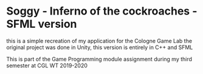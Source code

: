# Soggy - Inferno of the cockroaches - SFML version

this is a simple recreation of my application for the Cologne Game Lab
the original project was done in Unity, this version is entirely in C++ and SFML

This is part of the Game Programming module assignment during my third semester at CGL
WT 2019-2020

